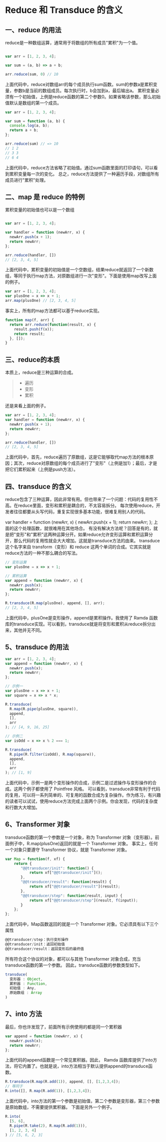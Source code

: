 # Reduce 和 Transduce 的含义

## 一、reduce 的用法

reduce是一种数组运算，通常用于将数组的所有成员"累积"为一个值。

```javascript

var arr = [1, 2, 3, 4];

var sum = (a, b) => a + b;

arr.reduce(sum, 0) // 10
```

上面代码中，reduce对数组arr的每个成员执行sum函数。sum的参数a是累积变量，参数b是当前的数组成员。每次执行时，b会加到a，最后输出a。
累积变量必须有一个初始值，上例是reduce函数的第二个参数0。如果省略该参数，那么初始值默认是数组的第一个成员。

```javascript
var arr = [1, 2, 3, 4];

var sum = function (a, b) {
  console.log(a, b);
  return a + b;
};

arr.reduce(sum) // => 10
// 1 2
// 3 3
// 6 4
```

上面代码中，reduce方法省略了初始值。通过sum函数里面的打印语句，可以看到累积变量每一次的变化。
总之，reduce方法提供了一种遍历手段，对数组所有成员进行"累积"处理。

## 二、map 是 reduce 的特例

累积变量的初始值也可以是一个数组

```javascript

var arr = [1, 2, 3, 4];

var handler = function (newArr, x) {
  newArr.push(x + 1);
  return newArr;
};

arr.reduce(handler, [])
// [2, 3, 4, 5]
```
上面代码中，累积变量的初始值是一个空数组，结果reduce就返回了一个新数组，等同于执行map方法，对原数组进行一次"变形"。下面是使用map改写上面的例子。
```javascript
var arr = [1, 2, 3, 4];
var plusOne = x => x + 1;
arr.map(plusOne) // [2, 3, 4, 5]
```
事实上，所有的map方法都可以基于reduce实现。

```javascript
function map(f, arr) {
  return arr.reduce(function(result, x) {
    result.push(f(x));
    return result;
  }, []);
}
```

## 三、reduce的本质
本质上，reduce是三种运算的合成。
>* 遍历
>* 变形
>* 累积


还是来看上面的例子。
```javascript
var arr = [1, 2, 3, 4];
var handler = function (newArr, x) {
  newArr.push(x + 1);
  return newArr;
};

arr.reduce(handler, [])
// [2, 3, 4, 5]
```
上面代码中，首先，reduce遍历了原数组，这是它能够取代map方法的根本原因；其次，reduce对原数组的每个成员进行了"变形"（上例是加1）；最后，才是把它们累积起来（上例是push方法）。

## 四、transduce 的含义

reduce包含了三种运算，因此非常有用。但也带来了一个问题：代码的复用性不高。在reduce里面，变形和累积是耦合的，不太容易拆分。
每次使用reduce，开发者往往都要从头写代码，重复实现很多基本功能，很难复用别人的代码。

var handler = function (newArr, x) {
  newArr.push(x + 1);
  return newArr;
};
上面的这个处理函数，就很难用在其他场合。
有没有解决方法呢？回答是有的，就是把"变形"和"累积"这两种运算分开。如果reduce允许变形运算和累积运算分开，那么代码的复用性就会大大增加。这就是transduce方法的由来。
transduce这个名字来自 transform（变形）和 reduce 这两个单词的合成。它其实就是reduce方法的一种不那么耦合的写法。

```javascript
// 变形运算
var plusOne = x => x + 1;

// 累积运算
var append = function (newArr, x) {
  newArr.push(x);
  return newArr;
}; 

R.transduce(R.map(plusOne), append, [], arr);
// [2, 3, 4, 5]
```
上面代码中，plusOne是变形操作，append是累积操作。我使用了 Ramda 函数库的transduce实现。可以看到，transduce就是将变形和累积从reduce拆分出来，其他并无不同。

## 5、transduce 的用法
```javascript
var arr = [1, 2, 3, 4];
var append = function (newArr, x) {
  newArr.push(x);
  return newArr;
}; 

// 示例一
var plusOne = x => x + 1;
var square = x => x * x;

R.transduce(
  R.map(R.pipe(plusOne, square)), 
  append, 
  [], 
  arr
); // [4, 9, 16, 25]

// 示例二
var isOdd = x => x % 2 === 1;

R.transduce(
  R.pipe(R.filter(isOdd), R.map(square)), 
  append, 
  [], 
  arr
); // [1, 9]
```
上面代码中，示例一是两个变形操作的合成，示例二是过滤操作与变形操作的合成。这两个例子都使用了 Pointfree 风格。
可以看到，transduce非常有利于代码的复用，可以将一系列简单的、可复用的函数合成为复杂操作。作为练习，有兴趣的读者可以试试，使用reduce方法完成上面两个示例。你会发现，代码的复杂度和行数大大增加。

## 6、Transformer 对象

transduce函数的第一个参数是一个对象，称为 Transformer 对象（变形器）。前面例子中，R.map(plusOne)返回的就是一个 Transformer 对象。
事实上，任何一个对象只要遵守 Transformer 协议，就是 Transformer 对象。
```javascript
var Map = function(f, xf) {
    return {
       "@@transducer/init": function() { 
           return xf["@@transducer/init"](); 
       },
       "@@transducer/result": function(result) { 
           return xf["@@transducer/result"](result); 
       },
       "@@transducer/step": function(result, input) {
           return xf["@@transducer/step"](result, f(input)); 
       }
    };
};
```
上面代码中，Map函数返回的就是一个 Transformer 对象。它必须具有以下三个属性

```javascript
@@transducer/step：执行变形操作
@@transducer/init：返回初始值
@@transducer/result：返回变形后的最终值
```
所有符合这个协议的对象，都可以与其他 Transformer 对象合成，充当transduce函数的第一个参数。
因此，transduce函数的参数类型如下。

```javascript
transduce(
  变形器 : Object,
  累积器 : Function,
  初始值 : Any,
  原始数组 : Array
)
```

## 7、into 方法
最后，你也许发现了，前面所有示例使用的都是同一个累积器
```javascript
var append = function (newArr, x) {
  newArr.push(x);
  return newArr;
}; 
```

上面代码的append函数是一个常见累积器。因此， Ramda 函数库提供了into方法，将它内置了。也就是说，into方法相当于默认提供append的transduce函数。

```javascript
R.transduce(R.map(R.add(1)), append, [], [1,2,3,4]);
// 等同于
R.into([], R.map(R.add(1)), [1,2,3,4]);
```
上面代码中，into方法的第一个参数是初始值，第二个参数是变形器，第三个参数是原始数组，不需要提供累积器。
下面是另外一个例子。

```javascript
R.into(
  [5, 6],
  R.pipe(R.take(2), R.map(R.add(1))),
  [1, 2, 3, 4]
) // [5, 6, 2, 3]
```
